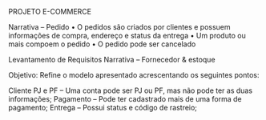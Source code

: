 PROJETO E-COMMERCE

Narrativa – Pedido
• O pedidos são criados por clientes e possuem informações de
compra, endereço e status da entrega
• Um produto ou mais compoem o pedido
• O pedido pode ser cancelado

Levantamento de Requisitos
Narrativa – Fornecedor & estoque

Objetivo:
Refine o modelo apresentado acrescentando os seguintes pontos:

Cliente PJ e PF – Uma conta pode ser PJ ou PF, mas não pode ter as duas informações;
Pagamento – Pode ter cadastrado mais de uma forma de pagamento;
Entrega – Possui status e código de rastreio;
